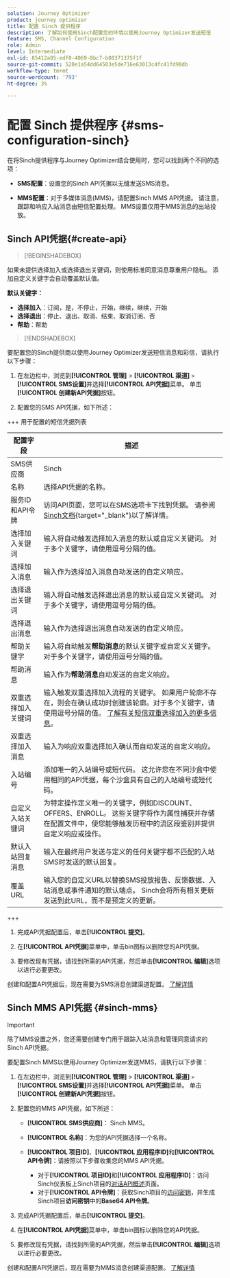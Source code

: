 ```yaml
---
solution: Journey Optimizer
product: journey optimizer
title: 配置 Sinch 提供程序
description: 了解如何使用Sinch配置您的环境以使用Journey Optimizer发送短信
feature: SMS, Channel Configuration
role: Admin
level: Intermediate
exl-id: 85412a85-edf0-4069-8bc7-b80371375f1f
source-git-commit: 528e1a54dd64503e5de716e63013c4fc41fd98db
workflow-type: tm+mt
source-wordcount: '793'
ht-degree: 3%

---
```


# 配置 Sinch 提供程序 {#sms-configuration-sinch}

在将Sinch提供程序与Journey Optimizer结合使用时，您可以找到两个不同的选项：

* **SMS配置**：设置您的Sinch API凭据以无缝发送SMS消息。

* **MMS配置**：对于多媒体消息(MMS)，请配置Sinch MMS API凭据。 请注意，跟踪和响应入站消息由短信配置处理。 MMS设置仅用于MMS消息的出站投放。

## Sinch API凭据{#create-api}

>[!BEGINSHADEBOX]

如果未提供选择加入或选择退出关键词，则使用标准同意消息尊重用户隐私。 添加自定义关键字会自动覆盖默认值。

**默认关键字：**

* **选择加入**：订阅，是，不停止，开始，继续，继续，开始
* **选择退出**：停止、退出、取消、结束、取消订阅、否
* **帮助**：帮助

>[!ENDSHADEBOX]

要配置您的Sinch提供商以使用Journey Optimizer发送短信消息和彩信，请执行以下步骤：

1. 在左边栏中，浏览到&#x200B;**[!UICONTROL 管理]** > **[!UICONTROL 渠道]** `>` **[!UICONTROL SMS设置]**&#x200B;并选择&#x200B;**[!UICONTROL API凭据]**&#x200B;菜单。 单击&#x200B;**[!UICONTROL 创建新API凭据]**&#x200B;按钮。

1. 配置您的SMS API凭据，如下所述：

+++ 用于配置的短信凭据列表

   | 配置字段 | 描述 |
   |---|---|    
   | SMS供应商 | Sinch |
   | 名称 | 选择API凭据的名称。 |
   | 服务ID和API令牌 | 访问API页面，您可以在SMS选项卡下找到凭据。 请参阅[Sinch文档](https://developers.sinch.com/docs/sms/getting-started/){target="_blank"}以了解详情。 |
   | 选择加入关键词 | 输入将自动触发选择加入消息的默认或自定义关键词。 对于多个关键字，请使用逗号分隔的值。 |
   | 选择加入消息 | 输入作为选择加入消息自动发送的自定义响应。 |
   | 选择退出关键词 | 输入将自动触发选择退出消息的默认或自定义关键词。 对于多个关键字，请使用逗号分隔的值。 |
   | 选择退出消息 | 输入作为选择退出消息自动发送的自定义响应。 |
   | 帮助关键字 | 输入将自动触发&#x200B;**帮助消息**&#x200B;的默认关键字或自定义关键字。 对于多个关键字，请使用逗号分隔的值。 |
   | 帮助消息 | 输入作为&#x200B;**帮助消息**&#x200B;自动发送的自定义响应。 |
   | 双重选择加入关键词 | 输入触发双重选择加入流程的关键字。 如果用户轮廓不存在，则会在确认成功时创建该轮廓。对于多个关键字，请使用逗号分隔的值。 [了解有关短信双重选择加入的更多信息](https://video.tv.adobe.com/v/3440290/?learn=on&captions=chi_hans)。 |
   | 双重选择加入消息 | 输入为响应双重选择加入确认而自动发送的自定义响应。 |
   | 入站编号 | 添加唯一的入站编号或短代码。 这允许您在不同沙盒中使用相同的API凭据，每个沙盒具有自己的入站编号或短代码。 |
   | 自定义入站关键词 | 为特定操作定义唯一的关键字，例如DISCOUNT、OFFERS、ENROLL。 这些关键字将作为属性捕获并存储在配置文件中，使您能够触发历程中的流区段鉴别并提供自定义响应或操作。 |
   | 默认入站回复消息 | 输入在最终用户发送与定义的任何关键字都不匹配的入站SMS时发送的默认回复。 |
   | 覆盖URL | 输入您的自定义URL以替换SMS投放报告、反馈数据、入站消息或事件通知的默认端点。 Sinch会将所有相关更新发送到此URL，而不是预定义的更新。 |

+++

1. 完成API凭据配置后，单击&#x200B;**[!UICONTROL 提交]**。

1. 在&#x200B;**[!UICONTROL API凭据]**&#x200B;菜单中，单击bin图标以删除您的API凭据。

1. 要修改现有凭据，请找到所需的API凭据，然后单击&#x200B;**[!UICONTROL 编辑]**&#x200B;选项以进行必要更改。

创建和配置API凭据后，现在需要为SMS消息创建渠道配置。 [了解详情](sms-configuration-surface.md)

## Sinch MMS API凭据 {#sinch-mms}

>[!IMPORTANT]
>
> 除了MMS设置之外，您还需要创建专门用于跟踪入站消息和管理同意请求的Sinch API凭据。

要配置Sinch MMS以使用Journey Optimizer发送MMS，请执行以下步骤：

1. 在左边栏中，浏览到&#x200B;**[!UICONTROL 管理]** > **[!UICONTROL 渠道]** `>` **[!UICONTROL SMS设置]**&#x200B;并选择&#x200B;**[!UICONTROL API凭据]**&#x200B;菜单。 单击&#x200B;**[!UICONTROL 创建新API凭据]**&#x200B;按钮。

1. 配置您的MMS API凭据，如下所述：

   * **[!UICONTROL SMS供应商]**： Sinch MMS。

   * **[!UICONTROL 名称]**：为您的API凭据选择一个名称。

   * **[!UICONTROL 项目ID]**、**[!UICONTROL 应用程序ID]**&#x200B;和&#x200B;**[!UICONTROL API令牌]**：请按照以下步骤收集您的MMS API凭据。

      * 对于&#x200B;**[!UICONTROL 项目ID]**&#x200B;和&#x200B;**[!UICONTROL 应用程序ID]**：访问Sinch仪表板上Sinch项目的[对话API概述](https://dashboard.sinch.com/convapi/overview)页面。
      * 对于&#x200B;**[!UICONTROL API令牌]**：获取Sinch项目的[访问密钥](https://community.sinch.com/t5/Customer-Dashboard/Sinch-Access-Keys/ta-p/12638)，并生成Sinch项目&#x200B;**访问密钥**&#x200B;中的&#x200B;**Base64 API令牌**。

1. 完成API凭据配置后，单击&#x200B;**[!UICONTROL 提交]**。

1. 在&#x200B;**[!UICONTROL API凭据]**&#x200B;菜单中，单击bin图标以删除您的API凭据。

1. 要修改现有凭据，请找到所需的API凭据，然后单击&#x200B;**[!UICONTROL 编辑]**&#x200B;选项以进行必要更改。

创建和配置API凭据后，现在需要为MMS消息创建渠道配置。 [了解详情](sms-configuration-surface.md)
